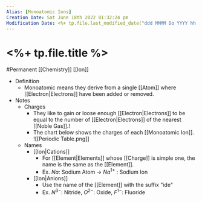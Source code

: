 ```yaml
---
Alias: [Monoatomic Ions]
Creation Date: Sat June 18th 2022 01:32:24 pm 
Modification Date: <%+ tp.file.last_modified_date("ddd MMMM Do YYYY hh:mm:ss a") %>
---
```

# <%+ tp.file.title %>
#Permanent [[Chemistry]] [[Ion]]

- Definition
	- Monoatomic means they derive from a single [[Atom]] where [[Electron|Electrons]] have been added or removed.
- Notes
	- Charges
		- They like to gain or loose enough [[Electron|Electrons]] to be equal to the number of [[Electron|Electrons]] of the nearest [[Noble Gas]].!
		- The chart below shows the charges of each [[Monoatomic Ion]].
		  ![[Periodic Table.png]]
	- Names
		- [[Ion|Cations]]
			- For [[Element|Elements]] whose [[Charge]] is simple one, the name is the same as the [[Element]].
			- Ex. $Na$: Sodium Atom -> $Na^{1+}$ : Sodium Ion
		- [[Ion|Anions]]
			- Use the name of the [[Element]] with the suffix "ide"
			- Ex. $N^{3-}$: Nitride, $O^{2-}$: Oxide,	$F^{1-}$: Fluoride